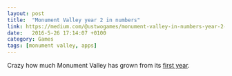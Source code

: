 ```yaml
---
layout: post
title:  "Monument Valley year 2 in numbers"
link: https://medium.com/@ustwogames/monument-valley-in-numbers-year-2-440cf5562fe#.vkbwpv89d
date:   2016-5-26 17:14:07 +0100
category: Games
tags: [monument valley, apps]
---
```


Crazy how much Monument Valley has grown from its [first year][year1].

[year1]:http://blog.monumentvalleygame.com/blog/2015/1/15/monument-valley-in-numbers
